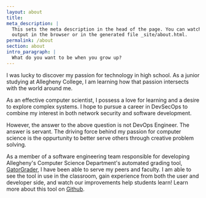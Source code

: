 ```yaml
---
layout: about
title:
meta_description: |
  This sets the meta description in the head of the page. You can watch the 
  output in the browser or in the generated file _site/about.html.
permalink: /about
section: about
intro_paragraph: |
  What do you want to be when you grow up?
---
```

I was lucky to discover my passion for technology in high school. As a junior studying
at Allegheny College, I am learning how that passion intersects with the world around me.

As an effective computer scientist, I possess a love for learning and a desire to explore complex systems. I hope to pursue a career in DevSecOps to combine my interest in both network security and software development.

However, the answer to the above question is not DevOps Engineer. The answer is servant. The driving force behind my passion for computer science is the oppurtunity to better serve others through creative problem solving.

As a member of a software engineering team responsible for developing
Allegheny's Computer Science Department's automated grading tool,
[GatorGrader](https://www.gatorgrader.org), I have been able to serve my peers and faculty.
I am able to see the tool in use in the classroom, gain experience from both the user and
developer side, and watch our improvements help students learn!
Learn more about this tool on [Github](https://github.com/GatorEducator/gatorgrader).
